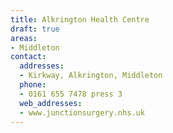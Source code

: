 ```yaml
---
title: Alkrington Health Centre
draft: true
areas:
- Middleton
contact:
  addresses:
  - Kirkway, Alkrington, Middleton
  phone:
  - 0161 655 7478 press 3
  web_addresses:
  - www.junctionsurgery.nhs.uk
---
```



